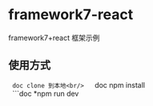 # framework7-react
framework7+react 框架示例

## 使用方式
   ```doc
   clone 到本地<br/>
   ```doc
   npm install<br/>
   ```doc
   *npm run dev<br/>
  
